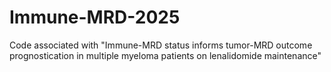 # Immune-MRD-2025
Code associated with "Immune-MRD status informs tumor-MRD outcome prognostication in multiple myeloma patients on lenalidomide maintenance"
